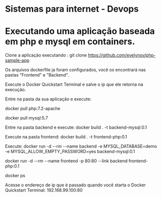 # Sistemas para internet - Devops

# Executando uma aplicação baseada em php e mysql em containers.

Clone a aplicação executando : git clone https://github.com/evelynsv/php-sample-app

Os arquivos dockerfile ja foram configurados, você os encontrará nas pastas "Frontend" e "Backend".

Execute o Docker Quickstart Terminal e salve o ip que ele retorna na execução.

Entre na pasta da sua aplicação e execute:

docker pull php:7.2-apache

docker pull mysql:5.7

Entre na pasta backend e execute:
docker build . -t backend-mysql:0.1

Execute na pasta frontend:
docker build . -t frontend-php:0.1

Execute:
docker run -d --rm --name backend -e MYSQL_DATABASE=demo -e MYSQL_ALLOW_EMPTY_PASSWORD=yes backend-mysql:0.1

docker run -d --rm --name frontend -p 80:80 --link backend frontend-php:0.1

docker ps

Acesse o endereço de ip que é passado quando você starta o Docker Quickstart Terminal: 192.168.99.100:80



